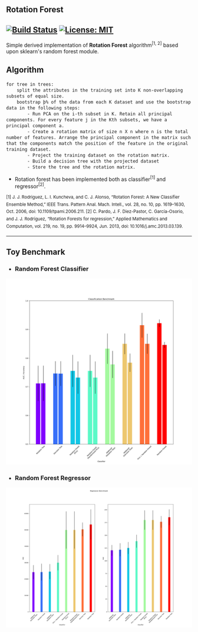 Rotation Forest
---
[![Build Status](https://travis-ci.org/digital-idiot/RotationForest.svg?branch=master)](https://travis-ci.org/digital-idiot/RotationForest) [![License: MIT](https://img.shields.io/badge/License-MIT-yellow.svg)](https://opensource.org/licenses/MIT)
---
Simple derived implementation of <b>Rotation Forest</b> algorithm<sup>[1, 2]</sup>  based upon sklearn's random forest module.


Algorithm
---
```
for tree in trees:
	split the attributes in the training set into K non-overlapping subsets of equal size.
	bootstrap þ% of the data from each K dataset and use the bootstrap data in the following steps:
		- Run PCA on the i-th subset in K. Retain all principal components. For every feature j in the Kth subsets, we have a principal component a.
		- Create a rotation matrix of size n X n where n is the total number of features. Arrange the principal component in the matrix such that the components match the position of the feature in the original training dataset.
		- Project the training dataset on the rotation matrix.
		- Build a decision tree with the projected dataset
		- Store the tree and the rotation matrix.
```

* Rotation forest has been implemented both as classifier<sup>[1]</sup> and regressor<sup>[2]</sup>.


<sup>
[1] J. J. Rodriguez, L. I. Kuncheva, and C. J. Alonso, “Rotation Forest: A New Classifier Ensemble Method,” IEEE Trans. Pattern Anal. Mach. Intell., vol. 28, no. 10, pp. 1619–1630, Oct. 2006, doi: 10.1109/tpami.2006.211. 
</sup>

<sup>
[2] C. Pardo, J. F. Diez-Pastor, C. García-Osorio, and J. J. Rodríguez, “Rotation Forests for regression,” Applied Mathematics and Computation, vol. 219, no. 19, pp. 9914–9924, Jun. 2013, doi: 10.1016/j.amc.2013.03.139. 
</sup>

---

## Toy Benchmark
* ### Random Forest Classifier

![Toy data benchmark](benchmarks/simple_benchmark_classification.png)

* ### Random Forest Regressor

![Toy data benchmark](benchmarks/simple_benchmark_regression.png)

